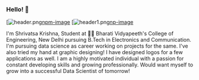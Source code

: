 ### Hello! 👋
[![header.png](https://img.shields.io/badge/LinkedIn-0077B5?style=for-the-badge&logo=linkedin&logoColor=white)[npm-image]
[![header1.png](https://img.shields.io/badge/Twitter-1DA1F2?style=for-the-badge&logo=twitter&logoColor=white)[np-image]

I'm Shrivatsa Krishna, Student at 👨‍💻 Bharati Vidyapeeth's College of Engineering, New Delhi pursuing B.Tech in Electronics and Communication. 
I'm pursuing data science as career working on projects for the same. I've also tried my hand at graphic designing! I have designed logos for a few applications as well. I am a highly motivated individual with a passion for constant developing skills and growing professionally.
Would want myself to grow into a successful Data Scientist of tomorrow!

<!--
**shrivatsa10/shrivatsa10** is a ✨ _special_ ✨ repository because its `README.md` (this file) appears on your GitHub profile.

Here are some ideas to get you started:

- 🔭 I’m currently working on ...
- 🌱 I’m currently learning ...
- 👯 I’m looking to collaborate on ...
- 🤔 I’m looking for help with ...
- 💬 Ask me about ...
- 📫 How to reach me: ...
- 😄 Pronouns: ...
- ⚡ Fun fact: ...
-->
<!-- Markdown link & img dfn's -->
[npm-image]: https://www.linkedin.com/in/shrivatsa-krishna-4573b1151/
[np-image]: https://twitter.com/VatzTweets
